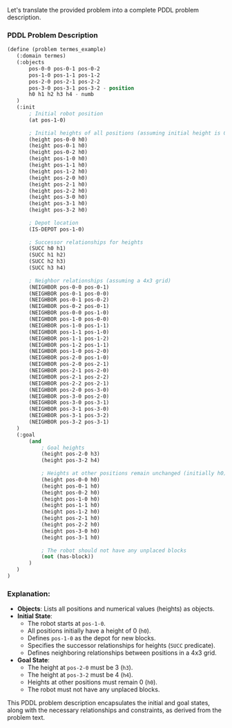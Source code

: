 Let's translate the provided problem into a complete PDDL problem description.

### PDDL Problem Description

```lisp
(define (problem termes_example)
   (:domain termes)
   (:objects 
       pos-0-0 pos-0-1 pos-0-2 
       pos-1-0 pos-1-1 pos-1-2 
       pos-2-0 pos-2-1 pos-2-2 
       pos-3-0 pos-3-1 pos-3-2 - position
       h0 h1 h2 h3 h4 - numb
   )
   (:init 
       ; Initial robot position
       (at pos-1-0)
       
       ; Initial heights of all positions (assuming initial height is 0)
       (height pos-0-0 h0)
       (height pos-0-1 h0)
       (height pos-0-2 h0)
       (height pos-1-0 h0)
       (height pos-1-1 h0)
       (height pos-1-2 h0)
       (height pos-2-0 h0)
       (height pos-2-1 h0)
       (height pos-2-2 h0)
       (height pos-3-0 h0)
       (height pos-3-1 h0)
       (height pos-3-2 h0)
       
       ; Depot location
       (IS-DEPOT pos-1-0)
       
       ; Successor relationships for heights
       (SUCC h0 h1)
       (SUCC h1 h2)
       (SUCC h2 h3)
       (SUCC h3 h4)
       
       ; Neighbor relationships (assuming a 4x3 grid)
       (NEIGHBOR pos-0-0 pos-0-1)
       (NEIGHBOR pos-0-1 pos-0-0)
       (NEIGHBOR pos-0-1 pos-0-2)
       (NEIGHBOR pos-0-2 pos-0-1)
       (NEIGHBOR pos-0-0 pos-1-0)
       (NEIGHBOR pos-1-0 pos-0-0)
       (NEIGHBOR pos-1-0 pos-1-1)
       (NEIGHBOR pos-1-1 pos-1-0)
       (NEIGHBOR pos-1-1 pos-1-2)
       (NEIGHBOR pos-1-2 pos-1-1)
       (NEIGHBOR pos-1-0 pos-2-0)
       (NEIGHBOR pos-2-0 pos-1-0)
       (NEIGHBOR pos-2-0 pos-2-1)
       (NEIGHBOR pos-2-1 pos-2-0)
       (NEIGHBOR pos-2-1 pos-2-2)
       (NEIGHBOR pos-2-2 pos-2-1)
       (NEIGHBOR pos-2-0 pos-3-0)
       (NEIGHBOR pos-3-0 pos-2-0)
       (NEIGHBOR pos-3-0 pos-3-1)
       (NEIGHBOR pos-3-1 pos-3-0)
       (NEIGHBOR pos-3-1 pos-3-2)
       (NEIGHBOR pos-3-2 pos-3-1)
   )
   (:goal 
       (and 
           ; Goal heights
           (height pos-2-0 h3)
           (height pos-3-2 h4)
           
           ; Heights at other positions remain unchanged (initially h0)
           (height pos-0-0 h0)
           (height pos-0-1 h0)
           (height pos-0-2 h0)
           (height pos-1-0 h0)
           (height pos-1-1 h0)
           (height pos-1-2 h0)
           (height pos-2-1 h0)
           (height pos-2-2 h0)
           (height pos-3-0 h0)
           (height pos-3-1 h0)
           
           ; The robot should not have any unplaced blocks
           (not (has-block))
       )
   )
)
```

### Explanation:
- **Objects**: Lists all positions and numerical values (heights) as objects.
- **Initial State**:
  - The robot starts at `pos-1-0`.
  - All positions initially have a height of 0 (`h0`).
  - Defines `pos-1-0` as the depot for new blocks.
  - Specifies the successor relationships for heights (`SUCC` predicate).
  - Defines neighboring relationships between positions in a 4x3 grid.
- **Goal State**:
  - The height at `pos-2-0` must be 3 (`h3`).
  - The height at `pos-3-2` must be 4 (`h4`).
  - Heights at other positions must remain 0 (`h0`).
  - The robot must not have any unplaced blocks.

This PDDL problem description encapsulates the initial and goal states, along with the necessary relationships and constraints, as derived from the problem text.